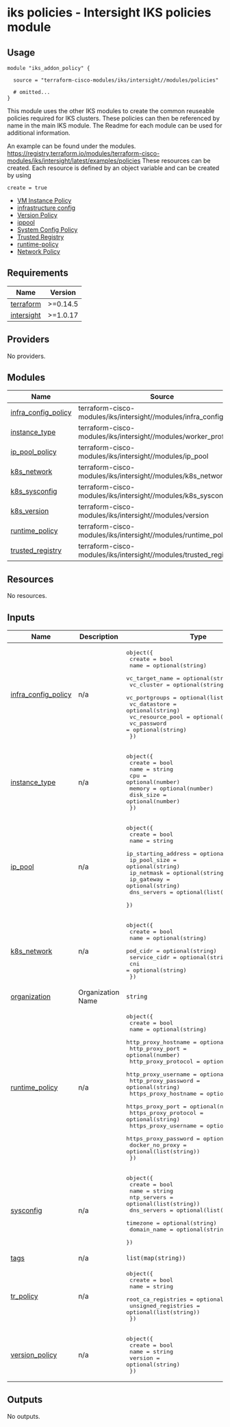 # iks policies - Intersight IKS policies module

## Usage

```hcl
module "iks_addon_policy" {

  source = "terraform-cisco-modules/iks/intersight//modules/policies"

  # omitted...
}
```

This module uses the other IKS modules to create the common reuseable policies required for IKS clusters.  These policies can then be referenced by name in the main IKS module.  The Readme for each module can be used for additional information.

An example can be found under the modules.
https://registry.terraform.io/modules/terraform-cisco-modules/iks/intersight/latest/examples/policies
These resources can be created.  Each resource is defined by an object variable and can be created by using 
```
create = true
```
* [VM Instance Policy](https://registry.terraform.io/providers/CiscoDevNet/intersight/latest/docs/resources/kubernetes_virtual_machine_instance_type)
* [infrastructure config](https://registry.terraform.io/providers/CiscoDevNet/intersight/latest/docs/resources/kubernetes_virtual_machine_infra_config_policy)
* [Version Policy](https://registry.terraform.io/providers/CiscoDevNet/intersight/latest/docs/resources/kubernetes_version_policy)
* [ippool](https://registry.terraform.io/providers/CiscoDevNet/intersight/latest/docs/resources/ippool_pool)
* [System Config Policy](https://registry.terraform.io/providers/CiscoDevNet/intersight/latest/docs/resources/kubernetes_sys_config_policy)
* [Trusted Registry](https://registry.terraform.io/providers/CiscoDevNet/intersight/latest/docs/resources/kubernetes_trusted_registries_policy)
* [runtime-policy](https://registry.terraform.io/providers/CiscoDevNet/intersight/latest/docs/resources/kubernetes_container_runtime_policy)
* [Network Policy](https://registry.terraform.io/providers/CiscoDevNet/intersight/latest/docs/resources/kubernetes_network_policy)

<!-- BEGINNING OF PRE-COMMIT-TERRAFORM DOCS HOOK -->
## Requirements

| Name | Version |
|------|---------|
| <a name="requirement_terraform"></a> [terraform](#requirement\_terraform) | >=0.14.5 |
| <a name="requirement_intersight"></a> [intersight](#requirement\_intersight) | >=1.0.17 |

## Providers

No providers.

## Modules

| Name | Source | Version |
|------|--------|---------|
| <a name="module_infra_config_policy"></a> [infra\_config\_policy](#module\_infra\_config\_policy) | terraform-cisco-modules/iks/intersight//modules/infra_config_policy | 2.0.4 |
| <a name="module_instance_type"></a> [instance\_type](#module\_instance\_type) | terraform-cisco-modules/iks/intersight//modules/worker_profile | 2.0.4 |
| <a name="module_ip_pool_policy"></a> [ip\_pool\_policy](#module\_ip\_pool\_policy) | terraform-cisco-modules/iks/intersight//modules/ip_pool | 2.0.4 |
| <a name="module_k8s_network"></a> [k8s\_network](#module\_k8s\_network) | terraform-cisco-modules/iks/intersight//modules/k8s_network | 2.0.4 |
| <a name="module_k8s_sysconfig"></a> [k8s\_sysconfig](#module\_k8s\_sysconfig) | terraform-cisco-modules/iks/intersight//modules/k8s_sysconfig | 2.0.4 |
| <a name="module_k8s_version"></a> [k8s\_version](#module\_k8s\_version) | terraform-cisco-modules/iks/intersight//modules/version | 2.0.4 |
| <a name="module_runtime_policy"></a> [runtime\_policy](#module\_runtime\_policy) | terraform-cisco-modules/iks/intersight//modules/runtime_policy | 2.0.4 |
| <a name="module_trusted_registry"></a> [trusted\_registry](#module\_trusted\_registry) | terraform-cisco-modules/iks/intersight//modules/trusted_registry | 2.0.4 |

## Resources

No resources.

## Inputs

| Name | Description | Type | Default | Required |
|------|-------------|------|---------|:--------:|
| <a name="input_infra_config_policy"></a> [infra\_config\_policy](#input\_infra\_config\_policy) | n/a | <pre>object({<br>    create           = bool<br>    name             = optional(string)<br>    vc_target_name   = optional(string)<br>    vc_cluster       = optional(string)<br>    vc_portgroups    = optional(list(string))<br>    vc_datastore     = optional(string)<br>    vc_resource_pool = optional(string)<br>    vc_password      = optional(string)<br>  })</pre> | n/a | yes |
| <a name="input_instance_type"></a> [instance\_type](#input\_instance\_type) | n/a | <pre>object({<br>    create    = bool<br>    name      = string<br>    cpu       = optional(number)<br>    memory    = optional(number)<br>    disk_size = optional(number)<br>  })</pre> | n/a | yes |
| <a name="input_ip_pool"></a> [ip\_pool](#input\_ip\_pool) | n/a | <pre>object({<br>    create              = bool<br>    name                = string<br>    ip_starting_address = optional(string)<br>    ip_pool_size        = optional(string)<br>    ip_netmask          = optional(string)<br>    ip_gateway          = optional(string)<br>    dns_servers         = optional(list(string))<br>  })</pre> | n/a | yes |
| <a name="input_k8s_network"></a> [k8s\_network](#input\_k8s\_network) | n/a | <pre>object({<br>    create       = bool<br>    name         = optional(string)<br>    pod_cidr     = optional(string)<br>    service_cidr = optional(string)<br>    cni          = optional(string)<br>  })</pre> | n/a | yes |
| <a name="input_organization"></a> [organization](#input\_organization) | Organization Name | `string` | n/a | yes |
| <a name="input_runtime_policy"></a> [runtime\_policy](#input\_runtime\_policy) | n/a | <pre>object({<br>    create               = bool<br>    name                 = optional(string)<br>    http_proxy_hostname  = optional(string)<br>    http_proxy_port      = optional(number)<br>    http_proxy_protocol  = optional(string)<br>    http_proxy_username  = optional(string)<br>    http_proxy_password  = optional(string)<br>    https_proxy_hostname = optional(string)<br>    https_proxy_port     = optional(number)<br>    https_proxy_protocol = optional(string)<br>    https_proxy_username = optional(string)<br>    https_proxy_password = optional(string)<br>    docker_no_proxy      = optional(list(string))<br>  })</pre> | n/a | yes |
| <a name="input_sysconfig"></a> [sysconfig](#input\_sysconfig) | n/a | <pre>object({<br>    create      = bool<br>    name        = string<br>    ntp_servers = optional(list(string))<br>    dns_servers = optional(list(string))<br>    timezone    = optional(string)<br>    domain_name = optional(string)<br>  })</pre> | n/a | yes |
| <a name="input_tags"></a> [tags](#input\_tags) | n/a | `list(map(string))` | `[]` | no |
| <a name="input_tr_policy"></a> [tr\_policy](#input\_tr\_policy) | n/a | <pre>object({<br>    create              = bool<br>    name                = string<br>    root_ca_registries  = optional(list(string))<br>    unsigned_registries = optional(list(string))<br>  })</pre> | n/a | yes |
| <a name="input_version_policy"></a> [version\_policy](#input\_version\_policy) | n/a | <pre>object({<br>    create  = bool<br>    name    = string<br>    version = optional(string)<br>  })</pre> | n/a | yes |

## Outputs

No outputs.
<!-- END OF PRE-COMMIT-TERRAFORM DOCS HOOK -->